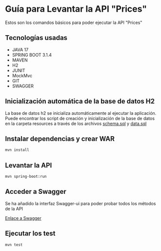 # Guía para Levantar la API "Prices"

Estos son los comandos básicos para poder ejecutar la API "Prices"

## Tecnologías usadas

- JAVA 17
- SPRING BOOT 3.1.4
- MAVEN
- H2
- JUNIT
- MockMvc
- GIT
- SWAGGER

## Inicialización automática de la base de datos H2

La base de datos h2 se inicializa automáticamente al ejecutar la aplicación. Puede encontrar los script de creación y inicialización de la base de datos en la carpeta resources a través de los archivos [schema.sql](/src/main/resources/schema.sql) y [data.sql](/src/main/resources/data.sql)


## Instalar dependencias y crear WAR

```bash
mvn install
```

## Levantar la API

```bash
mvn spring-boot:run
```

## Acceder a Swagger

Se ha añadido la interfaz Swagger-ui para poder probar todos los métodos de la API

[Enlace a Swagger](http://localhost:8080/swagger-ui/index.html#)


## Ejecutar los test

```bash
mvn test
```

